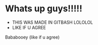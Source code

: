 # Whats up guys!!!!!

- THIS WAS MADE IN GITBASH LOLOLOL
- LIKE IF U AGREE


Bababooey (like if u agree)
